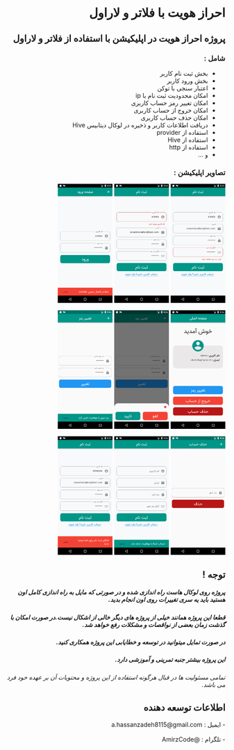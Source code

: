  <div dir="rtl">
<h1>احراز هویت با فلاتر و لاراول</h1>
  <h2>پروژه احراز هویت در اپلیکیشن با استفاده از فلاتر و لاراول</h2>
  <h3>شامل  :</h3>
  

- بخش ثبت نام کاربر
- بخش ورود کاربر
- اعتبار سنجی با توکن
- امکان محدودیت ثبت نام با ip
- امکان تغییر رمز حساب کاربری
- امکان خروج از حساب کاربری
- امکان حذف حساب کاربری
- دریافت اطلاعات کاربر و ذخیره در لوکال دیتابیس Hive
- استفاده از provider
- استفاده از Hive
- استفاده از http
- و ...
  
<h3>تصاویر اپلیکیشن  :</h3>
<p align="right">
 
 <img src="screenshots/1.png"  width="25%">
 <img src="screenshots/2.png"  width="25%">
 <img src="screenshots/3.png"  width="25%">

 </p>
 
 <p align="right">
 
 <img src="screenshots/4.png"  width="25%">
 <img src="screenshots/5.png"  width="25%">
 <img src="screenshots/6.png"  width="25%">

 </p>
 
  <p align="right">

 <img src="screenshots/7.png"  width="25%">
 <img src="screenshots/8.png"  width="25%">
 <img src="screenshots/9.png"  width="25%">

 </p>
 
<h2>توجه !</h2>
<h5> پروژه روی لوکال هاست راه اندازی شده و در صورتی که مایل به راه اندازی کامل اون هستید باید یه سری تغییرات روی اون انجام بدید.</h5>
 <h5>قطعا این پروژه همانند خیلی از پروژه های دیگر خالی از اشکال نیست.در صورت امکان با گذشت زمان بعضی از نواقصات و مشکلات رفع خواهد شد.</h5>
 <h5>در صورت تمایل میتوانید در توسعه و خطایابی این پروژه همکاری کنید.</h5>
 <h5>این پروژه بیشتر جنبه تمرینی و آموزشی دارد.</h5>
 <h6>تمامی مسئولیت ها در قبال هرگونه استفاده از این پروژه و محتویات آن بر عهده خود فرد می باشد.</h6>
 
<h2>اطلاعات توسعه دهنده</h2>
- ایمیل :  a.hassanzadeh8115@gmail.com
 <br></br>
- تلگرام  : @AmirzCode

</div>


